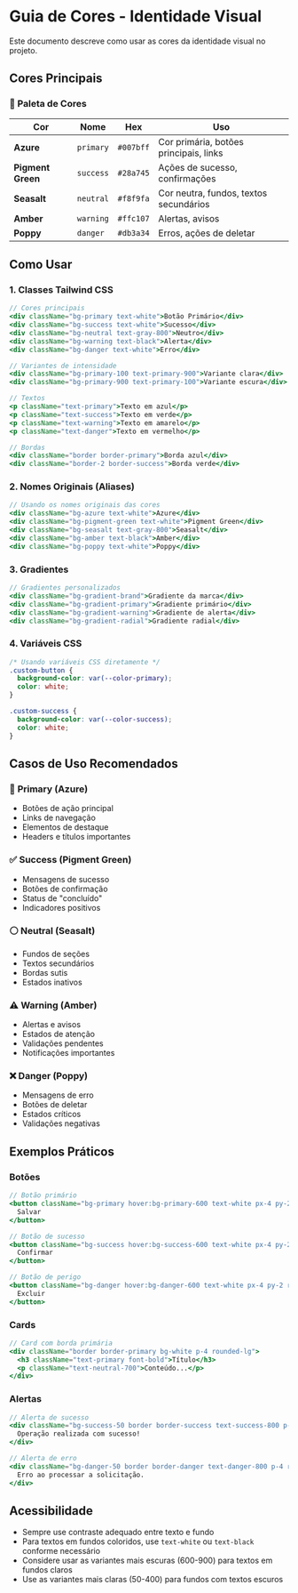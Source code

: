 # Guia de Cores - Identidade Visual

Este documento descreve como usar as cores da identidade visual no projeto.

## Cores Principais

### 🎨 Paleta de Cores

| Cor | Nome | Hex | Uso |
|-----|------|-----|-----|
| **Azure** | `primary` | `#007bff` | Cor primária, botões principais, links |
| **Pigment Green** | `success` | `#28a745` | Ações de sucesso, confirmações |
| **Seasalt** | `neutral` | `#f8f9fa` | Cor neutra, fundos, textos secundários |
| **Amber** | `warning` | `#ffc107` | Alertas, avisos |
| **Poppy** | `danger` | `#db3a34` | Erros, ações de deletar |

## Como Usar

### 1. Classes Tailwind CSS

```jsx
// Cores principais
<div className="bg-primary text-white">Botão Primário</div>
<div className="bg-success text-white">Sucesso</div>
<div className="bg-neutral text-gray-800">Neutro</div>
<div className="bg-warning text-black">Alerta</div>
<div className="bg-danger text-white">Erro</div>

// Variantes de intensidade
<div className="bg-primary-100 text-primary-900">Variante clara</div>
<div className="bg-primary-900 text-primary-100">Variante escura</div>

// Textos
<p className="text-primary">Texto em azul</p>
<p className="text-success">Texto em verde</p>
<p className="text-warning">Texto em amarelo</p>
<p className="text-danger">Texto em vermelho</p>

// Bordas
<div className="border border-primary">Borda azul</div>
<div className="border-2 border-success">Borda verde</div>
```

### 2. Nomes Originais (Aliases)

```jsx
// Usando os nomes originais das cores
<div className="bg-azure text-white">Azure</div>
<div className="bg-pigment-green text-white">Pigment Green</div>
<div className="bg-seasalt text-gray-800">Seasalt</div>
<div className="bg-amber text-black">Amber</div>
<div className="bg-poppy text-white">Poppy</div>
```

### 3. Gradientes

```jsx
// Gradientes personalizados
<div className="bg-gradient-brand">Gradiente da marca</div>
<div className="bg-gradient-primary">Gradiente primário</div>
<div className="bg-gradient-warning">Gradiente de alerta</div>
<div className="bg-gradient-radial">Gradiente radial</div>
```

### 4. Variáveis CSS

```css
/* Usando variáveis CSS diretamente */
.custom-button {
  background-color: var(--color-primary);
  color: white;
}

.custom-success {
  background-color: var(--color-success);
  color: white;
}
```

## Casos de Uso Recomendados

### 🎯 **Primary (Azure)**
- Botões de ação principal
- Links de navegação
- Elementos de destaque
- Headers e títulos importantes

### ✅ **Success (Pigment Green)**
- Mensagens de sucesso
- Botões de confirmação
- Status de "concluído"
- Indicadores positivos

### ⚪ **Neutral (Seasalt)**
- Fundos de seções
- Textos secundários
- Bordas sutis
- Estados inativos

### ⚠️ **Warning (Amber)**
- Alertas e avisos
- Estados de atenção
- Validações pendentes
- Notificações importantes

### ❌ **Danger (Poppy)**
- Mensagens de erro
- Botões de deletar
- Estados críticos
- Validações negativas

## Exemplos Práticos

### Botões
```jsx
// Botão primário
<button className="bg-primary hover:bg-primary-600 text-white px-4 py-2 rounded">
  Salvar
</button>

// Botão de sucesso
<button className="bg-success hover:bg-success-600 text-white px-4 py-2 rounded">
  Confirmar
</button>

// Botão de perigo
<button className="bg-danger hover:bg-danger-600 text-white px-4 py-2 rounded">
  Excluir
</button>
```

### Cards
```jsx
// Card com borda primária
<div className="border border-primary bg-white p-4 rounded-lg">
  <h3 className="text-primary font-bold">Título</h3>
  <p className="text-neutral-700">Conteúdo...</p>
</div>
```

### Alertas
```jsx
// Alerta de sucesso
<div className="bg-success-50 border border-success text-success-800 p-4 rounded">
  Operação realizada com sucesso!
</div>

// Alerta de erro
<div className="bg-danger-50 border border-danger text-danger-800 p-4 rounded">
  Erro ao processar a solicitação.
</div>
```

## Acessibilidade

- Sempre use contraste adequado entre texto e fundo
- Para textos em fundos coloridos, use `text-white` ou `text-black` conforme necessário
- Considere usar as variantes mais escuras (600-900) para textos em fundos claros
- Use as variantes mais claras (50-400) para fundos com textos escuros 